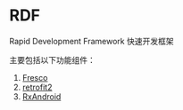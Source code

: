 # RDF
Rapid Development Framework
快速开发框架

主要包括以下功能组件：
1. [Fresco](https://github.com/facebook/fresco)
2. [retrofit2](https://github.com/square/retrofit)
3. [RxAndroid](https://github.com/ReactiveX/RxAndroid)